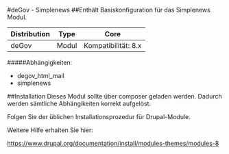 #deGov - Simplenews
##Enthält Basiskonfiguration für das Simplenews Modul.

Distribution | Type | Core
--- | --- | ---
deGov | Modul |  Kompatibilität: 8.x

#####Abhängigkeiten:
  - degov_html_mail
  - simplenews

##Installation
Dieses Modul sollte über composer geladen werden. Dadurch werden sämtliche Abhängikeiten korrekt aufgelöst.

Folgen Sie der üblichen Installationsprozedur für Drupal-Module.

Weitere Hilfe erhalten Sie hier:

https://www.drupal.org/documentation/install/modules-themes/modules-8
